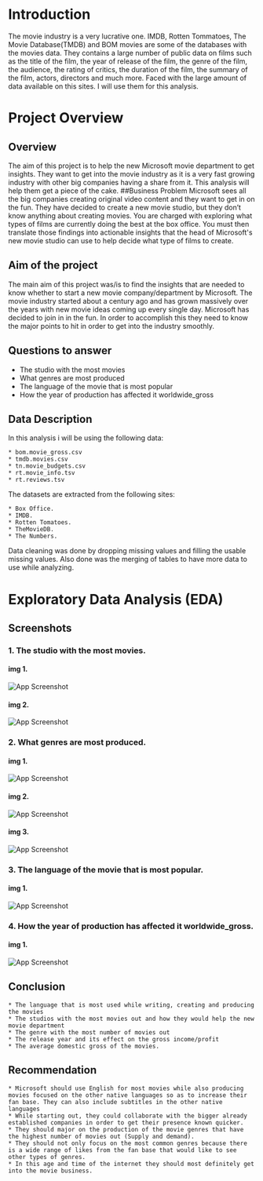 
# Introduction

The movie industry is a very lucrative one. IMDB, Rotten Tommatoes, The Movie Database(TMDB) and BOM movies are some of the databases with the movies data. They contains a large number of public data on films such as the title of the film, the year of release of the film, the genre of the film, the audience, the rating of critics, the duration of the film, the summary of the film, actors, directors and much more. Faced with the large amount of data available on this sites. I will use them for this analysis.
# Project Overview
## Overview
The aim of this project is to help the new Microsoft movie department to get insights. They want to get into the movie industry as it is a very fast growing industry with other big companies having a share from it. This analysis will help them get a piece of the cake.
##Business Problem
Microsoft sees all the big companies creating original video content and they want to get in on the fun. They have decided to create a new movie studio, but they don’t know anything about creating movies. You are charged with exploring what types of films are currently doing the best at the box office. You must then translate those findings into actionable insights that the head of Microsoft's new movie studio can use to help decide what type of films to create.
## Aim of the project
The main aim of this project was/is to find the insights that are needed to know whether to start a new movie company/department by Microsoft. The movie industry started about a century ago and has grown massively over the years with new movie ideas coming up every single day. Microsoft has decided to join in in the fun. In order to accomplish this they need to know the major points to hit in order to get into the industry smoothly.
## Questions to answer
   * The studio with the most movies
   * What genres are most produced
   * The language of the movie that is most popular
   * How the year of production has affected it worldwide_gross

## Data Description

In this analysis i will be using the following data:

    * bom.movie_gross.csv
    * tmdb.movies.csv
    * tn.movie_budgets.csv
    * rt.movie_info.tsv
    * rt.reviews.tsv

The datasets are extracted from the following sites:

    * Box Office.
    * IMDB.
    * Rotten Tomatoes.
    * TheMovieDB.
    * The Numbers.

Data cleaning was done by dropping missing values and filling the usable missing values. Also done was the merging of tables to have more data to use while analyzing.
# Exploratory Data Analysis (EDA)


## Screenshots
### 1. The studio with the most movies.
#### img 1.
![App Screenshot](IMG1.png)
#### img 2.
![App Screenshot](IMG2.png)
### 2. What genres are most produced.
#### img 1.
![App Screenshot](IMG3.png)
#### img 2.
![App Screenshot](IMG4.png)
#### img 3.
![App Screenshot](IMG5.png)
### 3. The language of the movie that is most popular.
#### img 1.
![App Screenshot](IMG6.png)
### 4. How the year of production has affected it worldwide_gross.
#### img 1.
![App Screenshot](IMG7.png)


## Conclusion
    * The language that is most used while writing, creating and producing the movies
    * The studios with the most movies out and how they would help the new movie department
    * The genre with the most number of movies out
    * The release year and its effect on the gross income/profit
    * The average domestic gross of the movies.



## Recommendation
    * Microsoft should use English for most movies while also producing movies focused on the other native languages so as to increase their fan base. They can also include subtitles in the other native languages
    * While starting out, they could collaborate with the bigger already established companies in order to get their presence known quicker.
    * They should major on the production of the movie genres that have the highest number of movies out (Supply and demand).
    * They should not only focus on the most common genres because there is a wide range of likes from the fan base that would like to see other types of genres.
    * In this age and time of the internet they should most definitely get into the movie business.
